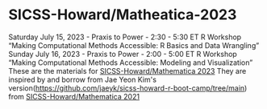 # SICSS-Howard/Matheatica-2023
Saturday July 15, 2023 - Praxis to Power - 2:30 - 5:30 ET R Workshop “Making Computational Methods Accessible: R Basics and Data Wrangling” 
Sunday July 16, 2023 - Praxis to Power - 2:00 - 5:00 ET R Workshop “Making Computational Methods Accessible: Modeling and Visualization”
These are the materials for [SICSS-Howard/Mathematica 2023](https://sicss.io/2023/howard-mathematica/)
They are inspired by and borrow from Jae Yeon Kim's version(https://github.com/jaeyk/sicss-howard-r-boot-camp/tree/main) from [SICSS-Howard/Mathematica 2021](https://sicss.io/2021/howard-mathematica/)
